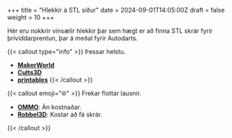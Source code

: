 +++
title = "Hlekkir á STL síður"
date = 2024-09-01T14:05:00Z
draft = false
weight = 10
+++

Hér eru nokkrir vinsælir hlekkir þar sem hægt er að finna STL skrár fyrir þrívíddarprentun, þar á meðal fyrir Autodarts.

{{< callout type="info" >}}
Þessar helstu.
- **[MakerWorld](https://makerworld.com/en/search/models?keyword=dart+light)**
- **[Cults3D](https://cults3d.com/en/search?q=dartboard+light)**
- **[printables](https://cults3d.com/en/search?q=dartboard+light)**
{{< /callout >}}

{{< callout emoji="🌐" >}}
Frekar flottar lausnir.
- **[OMMO](https://makerworld.com/en/models/1124401-dartboard-led-light-autodarts?from=recommend#profileId-1147539)**: Án kostnaðar.
- **[Robbel3D](https://cults3d.com/en/3d-model/gadget/steeldart-score-system-wie-autodarts)**: Kostar að fá skrár.

{{< /callout >}}

